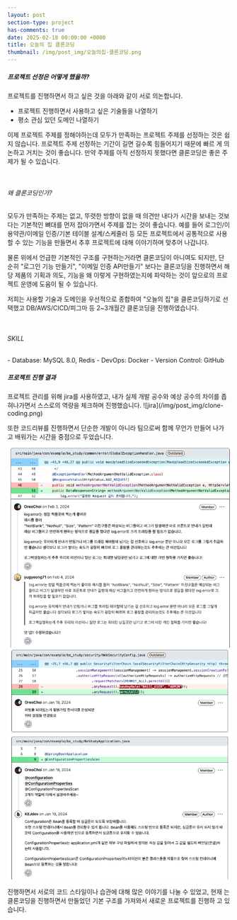 ```yaml
---
layout: post
section-type: project
has-comments: true
date: 2025-02-18 00:00:00 +0000
title: 오늘의 집 클론코딩
thumbnail: /img/post_img/오늘의집-클론코딩.png
---
```


<h5>프로젝트 선정은 어떻게 했을까?</h5>
프로젝트를 진행하면서 하고 싶은 것을 아래와 같이 서로 의논합니다.

- 프로젝트 진행하면서 사용하고 싶은 기술들을 나열하기
- 평소 관심 있던 도메인 나열하기

이제 프로젝트 주제를 정해야하는데 모두가 만족하는 프로젝트 주제를 선정하는 것은
쉽지 않습니다. 프로젝트 주제 선정하는 기간이 길면 길수록 힘들어지기 때문에 빠르
게 의논하고 거치는 것이 좋습니다. 만약 주제를 아직 선정하지 못했다면 클론코딩은
좋은 주제가 될 수 있습니다.

<br>  
<h6>왜 클론코딩인가?</h6>
모두가 만족하는 주제는 없고, 뚜렷한 방향이 없을 때 의견만 내다가 시간을 보내는 것보다는 기본적인 뼈대를 먼저 잡아가면서 주제를 잡는 것이 좋습니다. 예를 들어 로그인/이용약관/이메일 인증/기본 테이블 설계/스케줄러 등 모든 프로젝트에서 공통적으로 사용할 수 있는 기능을 만들면서 추후 프로젝트에 대해 이야기하며 맞추어 나갑니다.

물론 위에서 언급한 기본적인 구조를 구현하는거라면 클론코딩이 아니여도 되지만, 단
순히 "로그인 기능 만들기", "이메일 인증 API만들기" 보다는 클론코딩을 진행하면서
해당 제품의 기획과 의도, 기능을 왜 이렇게 구현하였는지에 파악하는 것이 앞으로의
프로젝트 운영에 도움이 될 수 있습니다.

저희는 사용할 기술과 도메인을 우선적으로 종합하여 "오늘의 집"을 클론코딩하기로
선택했고 DB/AWS/CICD/피그마 등 2~3개월간 클론코딩을 진행하였습니다.

<br>  

<h6>SKILL</h6>
- Database: MySQL 8.0, Redis  
- DevOps: Docker  
- Version Control: GitHub

<br>

<h5>프로젝트 진행 결과</h5>
프로젝트 관리를 위해 jira를 사용하였고, 내가 실제 개발 공수와 예상 공수의 차이를 좁혀나가면서 스스로의 역량을 체크하며 진행했습니다.  
![jira](/img/post_img/clone-coding.png)

또한 코드리뷰를 진행하면서 단순한 개발이 아니라 팀으로써 함께 무언가 만들어 나가
고 배워가는 시간을 중점으로 두었습니다.

![jira1](/img/post_img/clone-coding-review.png)
![jira2](/img/post_img/clone-coding-review2.png)

진행하면서 서로의 코드 스타일이나 습관에 대해 많은 이야기를 나눌 수 있었고, 현재
는 클론코딩을 진행하면서 만들었던 기본 구조를 가져와서 새로운 프로젝트를 진행하
고 있습니다.
